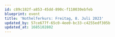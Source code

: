 ```yaml
---
id: c89c182f-a853-45dd-890c-f110030ebfeb
blueprint: event
title: 'Nothelferkurs: Freitag, 8. Juli 2023'
updated_by: 57ce677f-65c0-4ee0-bc33-c4255edf305b
updated_at: 1685102802
---
```

